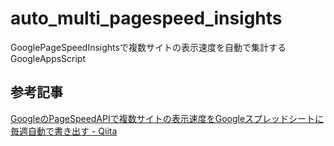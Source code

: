 # auto_multi_pagespeed_insights
GooglePageSpeedInsightsで複数サイトの表示速度を自動で集計するGoogleAppsScript

## 参考記事
[GoogleのPageSpeedAPIで複数サイトの表示速度をGoogleスプレッドシートに毎週自動で書き出す - Qiita](https://qiita.com/katsunory/items/4d10e10f0660992ae869)
